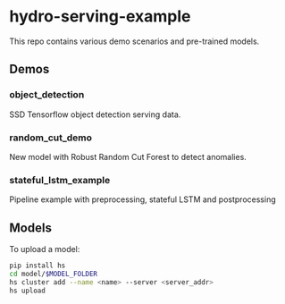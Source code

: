 # hydro-serving-example
This repo contains various demo scenarios and pre-trained models.

## Demos

### object_detection
   SSD Tensorflow object detection serving data.
   
### random_cut_demo
   New model with Robust Random Cut Forest to detect anomalies.
   
### stateful_lstm_example
   Pipeline example with preprocessing, stateful LSTM and postprocessing

## Models
   To upload a model:
 ```bash
 pip install hs
 cd model/$MODEL_FOLDER
 hs cluster add --name <name> --server <server_addr>
 hs upload
 ```
  
   
